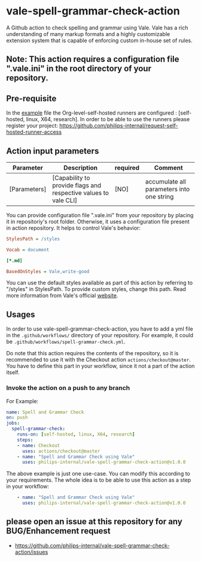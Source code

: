 # vale-spell-grammar-check-action

A Github action to check spelling and grammar using Vale. Vale has a rich understanding of many markup formats and a highly customizable extension system that is capable of enforcing custom in-house set of rules.

## Note: This action requires a configuration file ".vale.ini" in the root directory of your repository.

## Pre-requisite
In the [example](#example) file the Org-level-self-hosted runners are configured : [self-hosted, linux, X64, research]. In order to be able to use the runners please register your project: https://github.com/philips-internal/request-self-hosted-runner-access

## Action input parameters

| Parameter    | Description                                                      | required | Comment                                   |
| ------------ | ---------------------------------------------------------------- | -------- | ----------------------------------------- |
| [Parameters] | [Capability to provide flags and respective values to vale CLI]  |   [NO]   | accumulate all parameters into one string |

You can provide configuration file ".vale.ini" from your repository by placing it in repositoriy's root folder. Otherwise, it uses a configuration file present in action repository. It helps to control Vale's behavior:

```ini
StylesPath = /styles

Vocab = document

[*.md]

BasedOnStyles = Vale,write-good

```

You can use the default styles available as part of this action by referring to "/styles" in StylesPath. To provide custom styles, change this path. Read more information from Vale's official [website](https://docs.errata.ai).

## Usages

In order to use vale-spell-grammar-check-action, you have to add a yml file in the `.github/workflows/` directory of your repository. For example, it could be `.github/workflows/spell-grammar-check.yml`.

Do note that this action requires the contents of the repository, so it is recommended to use it with the Checkout action `actions/checkout@master`. You have to define this part in your workflow, since it not a part of the action itself.

### Invoke the action on a push to any branch
<a name="example"></a> For Example:

```yml
name: Spell and Grammar Check
on: push
jobs:
  spell-grammar-check:
    runs-on: [self-hosted, linux, X64, research]
    steps:
    - name: Checkout
      uses: actions/checkout@master
    - name: "Spell and Grammar Check using Vale"
      uses: philips-internal/vale-spell-grammar-check-action@v1.0.0

```

The above example is just one use-case. You can modify this according to your requirements. The whole idea is to be able to use this action as a step in your workflow:

```yml
    - name: "Spell and Grammar Check using Vale"
      uses: philips-internal/vale-spell-grammar-check-action@v1.0.0
```

## please open an issue at this repository for any BUG/Enhancement request
- https://github.com/philips-internal/vale-spell-grammar-check-action/issues
